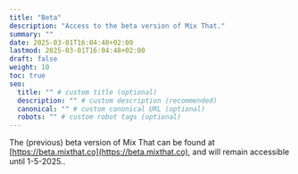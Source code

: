 ```yaml
---
title: "Beta"
description: "Access to the beta version of Mix That."
summary: ""
date: 2025-03-01T16:04:48+02:00
lastmod: 2025-03-01T16:04:48+02:00
draft: false
weight: 10
toc: true
seo:
  title: "" # custom title (optional)
  description: "" # custom description (recommended)
  canonical: "" # custom canonical URL (optional)
  robots: "" # custom robot tags (optional)
---
```


The (previous) beta version of Mix That can be found at [https://beta.mixthat.co](https://beta.mixthat.co), and will remain accessible until 1-5-2025..
